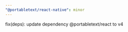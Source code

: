 ```yaml
---
"@portabletext/react-native": minor
---
```


fix(deps): update dependency @portabletext/react to v4
